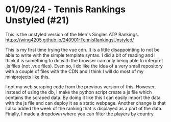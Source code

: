 # 01/09/24 - Tennis Rankings Unstyled (#21)
This is the unstyled version of the Men's Singles ATP Rankings. https://wing4205.github.io/240901-TennisRankingsUnstyled/

This is my first time trying the vue cdn. It is a little disappointing to not be able to write with the simple template syntax. I did a bit of reading and I think it is something to do with the browser can only being able to interpret .js files (not .vue files). Even so, I do like the idea of a very small repository with a couple of files with the CDN and I think I will do most of my miniprojects like this. 

I got my web scraping code from the previous version of this. However, instead of using the db, I make the python script create a js file which contains the scraped data. By doing it like this I can easily import the data with the js file and can deploy it as a static webpage. Another change is that I also added the week of the ranking that is displayed as a part of the data. Finally, I made a dropdown where you can filter the players by country.
